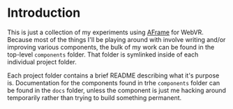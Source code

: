 # Introduction

This is just a collection of my experiments using [AFrame](https://aframe.io/)
for WebVR. Because most of the things I'll be playing around with involve
writing and/or improving various components, the bulk of my work can be found
in the top-level `components` folder. That folder is symlinked inside of each
individual project folder.

Each project folder contains a brief README describing what it's purpose is.
Documentation for the components found in trhe `components` folder can be found
in the `docs` folder, unless the component is just me hacking around
temporarily rather than trying to build something permanent.

